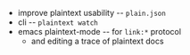- improve plaintext usability -- `plain.json`
- cli -- `plaintext watch`
- emacs plaintext-mode -- for `link:*` protocol
  - and editing a trace of plaintext docs
